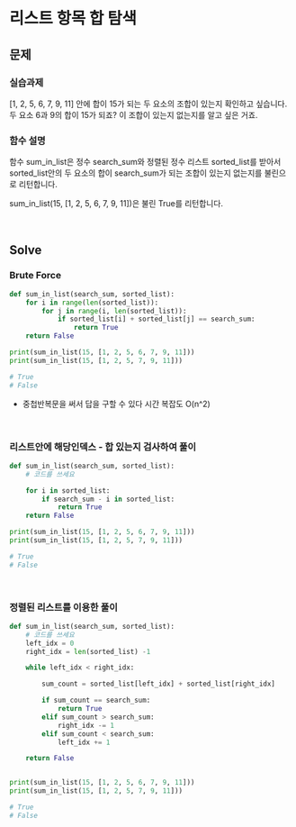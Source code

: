 # 리스트 항목 합 탐색

## 문제

### 실습과제

[1, 2, 5, 6, 7, 9, 11] 안에 합이 15가 되는 두 요소의 조합이 있는지 확인하고 싶습니다. 두 요소 6과 9의 합이 15가 되죠? 이 조합이 있는지 없는지를 알고 싶은 거죠.

### 함수 설명

함수 sum_in_list은 정수 search_sum와 정렬된 정수 리스트 sorted_list를 받아서 sorted_list안의 두 요소의 합이 search_sum가 되는 조합이 있는지 없는지를 불린으로 리턴합니다.

sum_in_list(15, [1, 2, 5, 6, 7, 9, 11])은 불린 True를 리턴합니다.

<br>

## Solve

### Brute Force

```python
def sum_in_list(search_sum, sorted_list):
    for i in range(len(sorted_list)):
        for j in range(i, len(sorted_list)):
            if sorted_list[i] + sorted_list[j] == search_sum:
                return True
    return False

print(sum_in_list(15, [1, 2, 5, 6, 7, 9, 11]))
print(sum_in_list(15, [1, 2, 5, 7, 9, 11]))

# True
# False
```

- 중첩반복문을 써서 답을 구할 수 있다 시간 복잡도 O(n^2)

<br>

### 리스트안에 해당인덱스 - 합 있는지 검사하여 풀이

```python
def sum_in_list(search_sum, sorted_list):
    # 코드를 쓰세요

    for i in sorted_list:
        if search_sum - i in sorted_list:
            return True
    return False

print(sum_in_list(15, [1, 2, 5, 6, 7, 9, 11]))
print(sum_in_list(15, [1, 2, 5, 7, 9, 11]))

# True
# False
```

<br>

### 정렬된 리스트를 이용한 풀이

```python
def sum_in_list(search_sum, sorted_list):
    # 코드를 쓰세요
    left_idx = 0
    right_idx = len(sorted_list) -1

    while left_idx < right_idx:

        sum_count = sorted_list[left_idx] + sorted_list[right_idx]

        if sum_count == search_sum:
            return True
        elif sum_count > search_sum:
            right_idx -= 1
        elif sum_count < search_sum:
            left_idx += 1

    return False


print(sum_in_list(15, [1, 2, 5, 6, 7, 9, 11]))
print(sum_in_list(15, [1, 2, 5, 7, 9, 11]))

# True
# False
```
